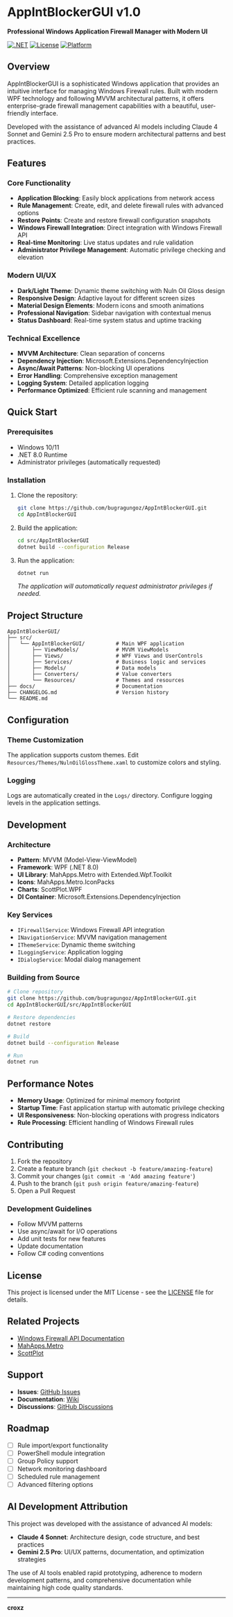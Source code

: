 # AppIntBlockerGUI v1.0

**Professional Windows Application Firewall Manager with Modern UI**

[![.NET](https://img.shields.io/badge/.NET-8.0-blue.svg)](https://dotnet.microsoft.com/download)
[![License](https://img.shields.io/badge/License-MIT-green.svg)](LICENSE)
[![Platform](https://img.shields.io/badge/Platform-Windows-lightgrey.svg)](https://www.microsoft.com/windows)

## Overview

AppIntBlockerGUI is a sophisticated Windows application that provides an intuitive interface for managing Windows Firewall rules. Built with modern WPF technology and following MVVM architectural patterns, it offers enterprise-grade firewall management capabilities with a beautiful, user-friendly interface.

Developed with the assistance of advanced AI models including Claude 4 Sonnet and Gemini 2.5 Pro to ensure modern architectural patterns and best practices.

## Features

### Core Functionality
- **Application Blocking**: Easily block applications from network access
- **Rule Management**: Create, edit, and delete firewall rules with advanced options
- **Restore Points**: Create and restore firewall configuration snapshots
- **Windows Firewall Integration**: Direct integration with Windows Firewall API
- **Real-time Monitoring**: Live status updates and rule validation
- **Administrator Privilege Management**: Automatic privilege checking and elevation

### Modern UI/UX
- **Dark/Light Theme**: Dynamic theme switching with Nuln Oil Gloss design
- **Responsive Design**: Adaptive layout for different screen sizes
- **Material Design Elements**: Modern icons and smooth animations
- **Professional Navigation**: Sidebar navigation with contextual menus
- **Status Dashboard**: Real-time system status and uptime tracking

### Technical Excellence
- **MVVM Architecture**: Clean separation of concerns
- **Dependency Injection**: Microsoft.Extensions.DependencyInjection
- **Async/Await Patterns**: Non-blocking UI operations
- **Error Handling**: Comprehensive exception management
- **Logging System**: Detailed application logging
- **Performance Optimized**: Efficient rule scanning and management

## Quick Start

### Prerequisites
- Windows 10/11
- .NET 8.0 Runtime
- Administrator privileges (automatically requested)

### Installation
1. Clone the repository:
   ```bash
   git clone https://github.com/bugragungoz/AppIntBlockerGUI.git
   cd AppIntBlockerGUI
   ```

2. Build the application:
   ```bash
   cd src/AppIntBlockerGUI
   dotnet build --configuration Release
   ```

3. Run the application:
   ```bash
   dotnet run
   ```
   *The application will automatically request administrator privileges if needed.*

## Project Structure

```
AppIntBlockerGUI/
├── src/
│   └── AppIntBlockerGUI/          # Main WPF application
│       ├── ViewModels/            # MVVM ViewModels
│       ├── Views/                 # WPF Views and UserControls
│       ├── Services/              # Business logic and services
│       ├── Models/                # Data models
│       ├── Converters/            # Value converters
│       └── Resources/             # Themes and resources
├── docs/                          # Documentation
├── CHANGELOG.md                   # Version history
└── README.md
```

## Configuration

### Theme Customization
The application supports custom themes. Edit `Resources/Themes/NulnOilGlossTheme.xaml` to customize colors and styling.

### Logging
Logs are automatically created in the `Logs/` directory. Configure logging levels in the application settings.

## Development

### Architecture
- **Pattern**: MVVM (Model-View-ViewModel)
- **Framework**: WPF (.NET 8.0)
- **UI Library**: MahApps.Metro with Extended.Wpf.Toolkit
- **Icons**: MahApps.Metro.IconPacks
- **Charts**: ScottPlot.WPF
- **DI Container**: Microsoft.Extensions.DependencyInjection

### Key Services
- `IFirewallService`: Windows Firewall API integration
- `INavigationService`: MVVM navigation management
- `IThemeService`: Dynamic theme switching
- `ILoggingService`: Application logging
- `IDialogService`: Modal dialog management

### Building from Source
```bash
# Clone repository
git clone https://github.com/bugragungoz/AppIntBlockerGUI.git
cd AppIntBlockerGUI/src/AppIntBlockerGUI

# Restore dependencies
dotnet restore

# Build
dotnet build --configuration Release

# Run
dotnet run
```

## Performance Notes

- **Memory Usage**: Optimized for minimal memory footprint
- **Startup Time**: Fast application startup with automatic privilege checking
- **UI Responsiveness**: Non-blocking operations with progress indicators
- **Rule Processing**: Efficient handling of Windows Firewall rules

## Contributing

1. Fork the repository
2. Create a feature branch (`git checkout -b feature/amazing-feature`)
3. Commit your changes (`git commit -m 'Add amazing feature'`)
4. Push to the branch (`git push origin feature/amazing-feature`)
5. Open a Pull Request

### Development Guidelines
- Follow MVVM patterns
- Use async/await for I/O operations
- Add unit tests for new features
- Update documentation
- Follow C# coding conventions

## License

This project is licensed under the MIT License - see the [LICENSE](LICENSE) file for details.

## Related Projects

- [Windows Firewall API Documentation](https://docs.microsoft.com/en-us/windows/win32/api/netfw/)
- [MahApps.Metro](https://mahapps.com/)
- [ScottPlot](https://scottplot.net/)

## Support

- **Issues**: [GitHub Issues](https://github.com/bugragungoz/AppIntBlockerGUI/issues)
- **Documentation**: [Wiki](https://github.com/bugragungoz/AppIntBlockerGUI/wiki)
- **Discussions**: [GitHub Discussions](https://github.com/bugragungoz/AppIntBlockerGUI/discussions)

## Roadmap

- [ ] Rule import/export functionality
- [ ] PowerShell module integration
- [ ] Group Policy support
- [ ] Network monitoring dashboard
- [ ] Scheduled rule management
- [ ] Advanced filtering options

## AI Development Attribution

This project was developed with the assistance of advanced AI models:
- **Claude 4 Sonnet**: Architecture design, code structure, and best practices
- **Gemini 2.5 Pro**: UI/UX patterns, documentation, and optimization strategies

The use of AI tools enabled rapid prototyping, adherence to modern development patterns, and comprehensive documentation while maintaining high code quality standards.

---

**croxz** 